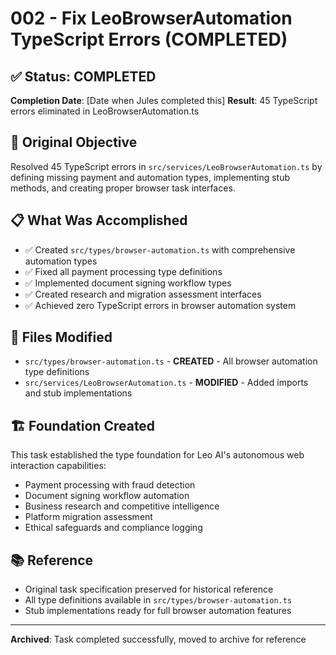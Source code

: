 # 002 - Fix LeoBrowserAutomation TypeScript Errors (COMPLETED)

## ✅ Status: COMPLETED
**Completion Date**: [Date when Jules completed this]
**Result**: 45 TypeScript errors eliminated in LeoBrowserAutomation.ts

## 🎯 Original Objective
Resolved 45 TypeScript errors in `src/services/LeoBrowserAutomation.ts` by defining missing payment and automation types, implementing stub methods, and creating proper browser task interfaces.

## 📋 What Was Accomplished
- ✅ Created `src/types/browser-automation.ts` with comprehensive automation types
- ✅ Fixed all payment processing type definitions
- ✅ Implemented document signing workflow types
- ✅ Created research and migration assessment interfaces
- ✅ Achieved zero TypeScript errors in browser automation system

## 🔗 Files Modified
- `src/types/browser-automation.ts` - **CREATED** - All browser automation type definitions
- `src/services/LeoBrowserAutomation.ts` - **MODIFIED** - Added imports and stub implementations

## 🏗️ Foundation Created
This task established the type foundation for Leo AI's autonomous web interaction capabilities:
- Payment processing with fraud detection
- Document signing workflow automation
- Business research and competitive intelligence
- Platform migration assessment
- Ethical safeguards and compliance logging

## 📚 Reference
- Original task specification preserved for historical reference
- All type definitions available in `src/types/browser-automation.ts`
- Stub implementations ready for full browser automation features

---
**Archived**: Task completed successfully, moved to archive for reference 